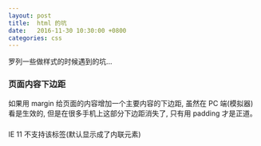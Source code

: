 ```yaml
---
layout: post
title:  html 的坑
date:   2016-11-30 10:30:00 +0800
categories: css
---
```


罗列一些做样式的时候遇到的坑...

### 页面内容下边距

如果用 margin 给页面的内容增加一个主要内容的下边距, 虽然在 PC 端(模拟器) 看是生效的, 但是在很多手机上这部分下边距消失了, 只有用 padding 才是正道。

### <main></main>

IE 11 不支持该标签(默认显示成了内联元素)
